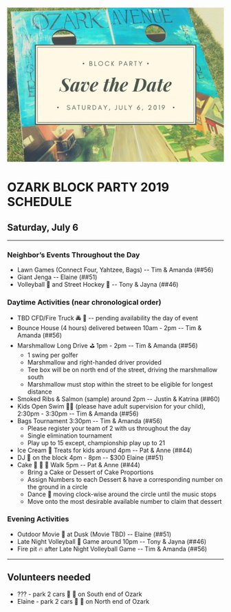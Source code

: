 ![Ozark Block Party](/assets/images/bpsign.jpg "Ozark Block Party")

# OZARK BLOCK PARTY 2019 SCHEDULE 
## Saturday, July 6

-----

### Neighbor’s Events Throughout the Day
* Lawn Games (Connect Four, Yahtzee, Bags) -- Tim & Amanda (##56)
* Giant Jenga -- Elaine (##51)
* Volleyball 🏐 and Street Hockey 🏒 -- Tony & Jayna (##46)

### Daytime Activities (near chronological order)
* TBD CFD/Fire Truck 🚔 🚒 -- pending availability the day of event
* Bounce House (4 hours) delivered between 10am - 2pm -- Tim & Amanda (##56)
* Marshmallow Long Drive ⛳️ 1pm - 2pm -- Tim & Amanda (##56)
  * 1 swing per golfer
  * Marshmallow and right-handed driver provided
  * Tee box will be on north end of the street, driving the marshmallow south
  * Marshmallow must stop within the street to be eligible for longest distance
* Smoked Ribs & Salmon (sample) around 2pm -- Justin & Katrina (##60)
* Kids Open Swim 🏊‍♂️  (please have adult supervision for your child), 2:30pm - 3:30pm -- Tim & Amanda (##56)
* Bags Tournament 3:30pm -- Tim & Amanda (##56)
  * Please register your team of 2 with us throughout the day
  * Single elimination tournament
  * Play up to 15 except, championship play up to 21
* Ice Cream 🍦 Treats for kids around 4pm -- Pat & Anne (##44)
* DJ 🎵 on the block 4pm - 8pm -- $300 Elaine (##51)
* Cake 🎂 🍰 🧁 Walk 5pm -- Pat & Anne (##44)
  * Bring a Cake or Dessert of Cake Proportions
  * Assign Numbers to each Dessert & have a corresponding number on the ground in a circle
  * Dance 💃 moving clock-wise around the circle until the music stops
  * Move onto the most desirable available number to claim that dessert


### Evening Activities
* Outdoor Movie 🍿 at Dusk (Movie TBD) -- Elaine (##51)
* Late Night Volleyball 🏐 Game around 10pm -- Tony & Jayna (##46)
* Fire pit 🔥 after Late Night Volleyball Game -- Tim & Amanda (##56)

-------

## Volunteers needed
* ??? - park 2 cars 🚗 🚙 on South end of Ozark
* Elaine - park 2 cars 🚙 🚗 on North end of Ozark
